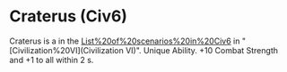 # Craterus (Civ6)

Craterus is a in the [List%20of%20scenarios%20in%20Civ6](scenario) in "[Civilization%20VI](Civilization VI)".
Unique Ability.
+10 Combat Strength and +1 to all within 2 s.